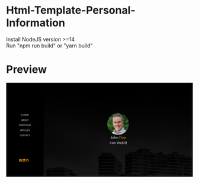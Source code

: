 # Html-Template-Personal-Information
Install NodeJS version >=14 \
Run "npm run build" or "yarn build"

# Preview
![alt text](/screenshot.png)
